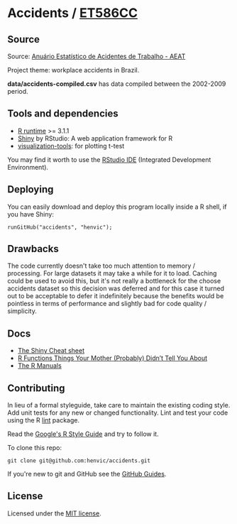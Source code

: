 # Accidents / [ET586CC](https://sites.google.com/a/cin.ufpe.br/et586cc/)

## Source
Source: [Anuário Estatístico de Acidentes de Trabalho - AEAT](http://dados.gov.br/dataset/anuario-estatistico-de-acidentes-de-trabalho)

Project theme: workplace accidents in Brazil.

**data/accidents-compiled.csv** has data compiled between the 2002-2009 period.


## Tools and dependencies
* [R runtime](http://cran.rstudio.com/) >= 3.1.1
* [Shiny](http://shiny.rstudio.com/) by RStudio: A web application framework for R
* [visualization-tools](http://cran.r-project.org/web/packages/visualizationTools/index.html): for plotting t-test

You may find it worth to use the [RStudio IDE](http://www.rstudio.com/) (Integrated Development Environment).

## Deploying
You can easily download and deploy this program locally inside a R shell, if you have Shiny:

```
runGitHub("accidents", "henvic");
```

## Drawbacks
The code currently doesn't take too much attention to memory / processing. For large datasets it may take a while for it to load. Caching could be used to avoid this, but it's not really a bottleneck for the choose accidents dataset so this decision was deferred and for this case it turned out to be acceptable to defer it indefinitely because the benefits would be pointless in terms of performance and slightly bad for code quality / simplicity.

## Docs
* [The Shiny Cheat sheet](http://shiny.rstudio.com/articles/cheatsheet.html)
* [R Functions Things Your Mother (Probably) Didn’t Tell You About](https://www.stat.auckland.ac.nz/~ihaka/downloads/Waikato-WRUG.pdf)
* [The R Manuals](http://cran.r-project.org/manuals.html)

## Contributing
In lieu of a formal styleguide, take care to maintain the existing coding style. Add unit tests for any new or changed functionality. Lint and test your code using the R [lint](http://cran.r-project.org/web/packages/lint/index.html) package.

Read the [Google's R Style Guide](http://google-styleguide.googlecode.com/svn/trunk/Rguide.xml) and try to follow it.

To clone this repo:
```
git clone git@github.com:henvic/accidents.git
```

If you're new to git and GitHub see the [GitHub Guides](https://guides.github.com/).

## License
Licensed under the [MIT license](http://henvic.mit-license.org/).

